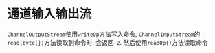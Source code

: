 # 通道输入输出流
`ChannelOutputStream`使用`writeOp`方法写入命令, `ChannelInputStream`的`read(byte[])`方法读取到命令时, 会返回`-2`. 然后使用`readOp()`方法读取命令